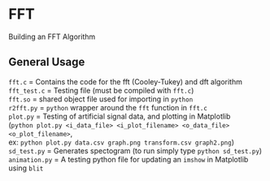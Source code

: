 # FFT
Building an FFT Algorithm

## General Usage
`fft.c` = Contains the code for the fft (Cooley-Tukey) and dft algorithm  
`fft_test.c` = Testing file (must be compiled with `fft.c`)  
`fft.so` = shared object file used for importing in `python`  
`r2fft.py` = `python` wrapper around the `fft` function in `fft.c`  
`plot.py` = Testing of artificial signal data, and plotting in Matplotlib  
    (`python plot.py <i_data_file> <i_plot_filename> <o_data_file> <o_plot_filename>`,  
      ex: `python plot.py data.csv graph.png transform.csv graph2.png`)  
`sd_test.py` = Generates spectogram (to run simply type `python sd_test.py`)  
`animation.py` = A testing python file for updating an `imshow` in Matplotlib using `blit`  
